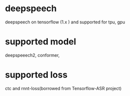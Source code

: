 # deepspeech
deepspeech on tensorflow (1.x ) and supported for tpu, gpu

# supported model
deepspeeech2, conformer, 

# supported loss
ctc and rnnt-loss(borrowed from Tensorflow-ASR project)

